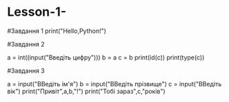 # Lesson-1-
#Завдання 1
print("Hello,Python!")


#Завдання 2

a = int((input("Введіть цифру")))
b = a
c = b
print(id(c))
print(type(c))

#Завдання 3

a = input("ВВедіть ім'я")
b = input("ВВедіть прізвище")
c = input("ВВедіть вік")
print("Привіт",a,b,"!")
print("Тобі зараз",c,"років")

